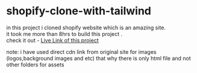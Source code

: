 # shopify-clone-with-tailwind
in this project i cloned shopify website which is an amazing site.<br />
it took me more than 8hrs to build this project .<br />
check it out - [Live Link of this project](https://shopify-clone-by-ashish.netlify.app/)

note: i have used direct cdn link from original site for images (logos,background images and etc) that why there is only html file and not other folders for assets <br/>
      
